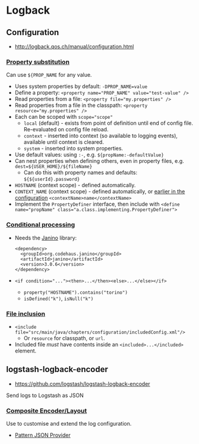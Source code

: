 # Logback

## Configuration

* <http://logback.qos.ch/manual/configuration.html>

### [Property substitution](http://logback.qos.ch/manual/configuration.html#variableSubstitution)

Can use `${PROP_NAME` for any value.

* Uses system properties by default: `-DPROP_NAME=value`
* Define a property: `<property name="PROP_NAME" value="test-value" />`
* Read properties from a file: `<property file="my.properties" />`
* Read properties from a file in the classpath: `<property resource="my.properties" />`
* Each can be scoped with `scope="scope"`
    * `local` (default) - exists from point of definition until end of config file.  Re-evaluated on config file reload.
    * `context` - inserted into context (so available to logging events), available until context is cleared.
    * `system` - inserted into system properties.
* Use default values: using `:-`, e.g. `${propName:-defaultValue}`
* Can nest properties when defining others, even in property files, e.g. `dest=${USER_HOME}/${fileName}`
    * Can do this with property names and defaults: `${${userId}.password}`
* `HOSTNAME` (context scope) - defined automatically.
* `CONTEXT_NAME` (context scope) - defined automatically, or [earlier in the configuration](http://logback.qos.ch/manual/configuration.html#contextName) `<contextName>name</contextName>` 
* Implement the `PropertyDefiner` interface, then include with `<define name="propName" class="a.class.implementing.PropertyDefiner">`

### [Conditional processing](http://logback.qos.ch/manual/configuration.html#conditional)

* Needs the [Janino](http://janino-compiler.github.io/janino/) library:

    ```
    <dependency>
      <groupId>org.codehaus.janino</groupId>
      <artifactId>janino</artifactId>
      <version>3.0.6</version>
    </dependency>
    ```

* `<if condition="..."><then>...</then><else>...</else></if>`
    * `property("HOSTNAME").contains("torino")`
    * `isDefined("k")`, `isNull("k")`
    
### [File inclusion](http://logback.qos.ch/manual/configuration.html#fileInclusion)

* `<include file="src/main/java/chapters/configuration/includedConfig.xml"/>`
  * Or `resource` for classpath, or `url`. 
* Included file _must_ have contents inside an `<included>...</included>` element.

## logstash-logback-encoder

* <https://github.com/logstash/logstash-logback-encoder>

Send logs to Logstash as JSON

### [Composite Encoder/Layout](https://github.com/logstash/logstash-logback-encoder#composite-encoderlayout)

Use to customise and extend the log configuration.

* [Pattern JSON Provider](https://github.com/logstash/logstash-logback-encoder#pattern-json-provider)

